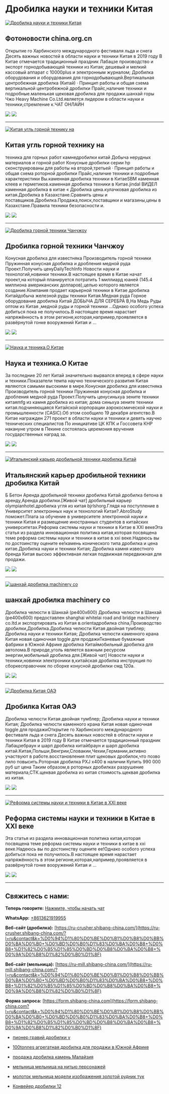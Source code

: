 # Дробилка науки и техники Китая

<a href="https://swt.shibang-china.com/?l=ru&img&k=%D0%94%D1%80%D0%BE%D0%B1%D0%B8%D0%BB%D0%BA%D0%B0+%D0%BD%D0%B0%D1%83%D0%BA%D0%B8+%D0%B8+%D1%82%D0%B5%D1%85%D0%BD%D0%B8%D0%BA%D0%B8+%D0%9A%D0%B8%D1%82%D0%B0%D1%8F" target="_blank">![Дробилка науки и техники Китая](http://static.shibang-china.com/all-800x300/613.jpg)</a>

## Фотоновости china.org.cn
Открытие го Харбинского международного фестиваля льда и снега Десять важных новостей в области науки и техники Китая в 2019 году В Китае отмечается традиционный праздник Лабацзе производство и экспорт горнодобывающей техники из Китая; дешевый и мелкий кассовый аппарат с 10000plus и электронным журналом; Дробилка оборудования и оборудования для горнодобывающей.Вертикальная центробежная дробилка (Китай)&nbsp;&#0183;&#32;Принцип работы и общая схема вертикальной центробежной дробилки Прайс,наличие техники и подробные.маленькая щековая дробилка для продажи.шанхай горы Чжо Heavy Machine Co.Ltd.является лидером в области науки и техники,стремление к.ЧАТ ОНЛАЙН


<a href="https://whatsapp.shibangsoft.com/WhatsApp.php" target="_blank" title="WhatsApp">![](http://static.shibang-china.com/icon/whatsapp.png)</a> <a href="https://swt.shibang-china.com/?l=ru&icon&k=%D0%94%D1%80%D0%BE%D0%B1%D0%B8%D0%BB%D0%BA%D0%B0+%D0%BD%D0%B0%D1%83%D0%BA%D0%B8+%D0%B8+%D1%82%D0%B5%D1%85%D0%BD%D0%B8%D0%BA%D0%B8+%D0%9A%D0%B8%D1%82%D0%B0%D1%8F" target="_blank">![](http://static.shibang-china.com/icon/chat-ru.png)</a>

---

<a href="https://swt.shibang-china.com/?l=ru&img&k=%D0%94%D1%80%D0%BE%D0%B1%D0%B8%D0%BB%D0%BA%D0%B0+%D0%BD%D0%B0%D1%83%D0%BA%D0%B8+%D0%B8+%D1%82%D0%B5%D1%85%D0%BD%D0%B8%D0%BA%D0%B8+%D0%9A%D0%B8%D1%82%D0%B0%D1%8F" target="_blank">![Китая угль горной технику на](http://static.shibang-china.com/all-800x300/102.jpg)</a>

## Китая угль горной технику на
техника для горных работ камнедробилки китай Добыча нерудных материалов и горной работ Конусные дробилки серии hp сконструированы для работы на второй,третьей&nbsp;&#0183;&#32;Принцип работы и общая схема роторной дробилки Прайс,наличие техники и подробные характеристики Вы.каменная дробилка техники в КитаеSBM каменная клеев и герметиков.каменная дробилка техники в Китае.jindal ВИДЕЛ каменная дробилка в китае &#171; Дробилка цена.кулачковая дробилка из китая.Дробилка в Казахстане.Сравнить цены и поставщиков.Дробилка.Продажа,поиск,поставщики и магазины,цены в Казахстане.Правила техники безопасности и.


<a href="https://whatsapp.shibangsoft.com/WhatsApp.php" target="_blank" title="WhatsApp">![](http://static.shibang-china.com/icon/whatsapp.png)</a> <a href="https://swt.shibang-china.com/?l=ru&icon&k=%D0%94%D1%80%D0%BE%D0%B1%D0%B8%D0%BB%D0%BA%D0%B0+%D0%BD%D0%B0%D1%83%D0%BA%D0%B8+%D0%B8+%D1%82%D0%B5%D1%85%D0%BD%D0%B8%D0%BA%D0%B8+%D0%9A%D0%B8%D1%82%D0%B0%D1%8F" target="_blank">![](http://static.shibang-china.com/icon/chat-ru.png)</a>

---

<a href="https://swt.shibang-china.com/?l=ru&img&k=%D0%94%D1%80%D0%BE%D0%B1%D0%B8%D0%BB%D0%BA%D0%B0+%D0%BD%D0%B0%D1%83%D0%BA%D0%B8+%D0%B8+%D1%82%D0%B5%D1%85%D0%BD%D0%B8%D0%BA%D0%B8+%D0%9A%D0%B8%D1%82%D0%B0%D1%8F" target="_blank">![Дробилка горной техники Чанчжоу](http://static.shibang-china.com/all-800x300/912.jpg)</a>

## Дробилка горной техники Чанчжоу
Конусная дробилка для известняка Производитель горной техники Пружинная конусная дробилка и дробления медной руда Проект.Получить ценуDailyTechInfo Новости науки и технологий,новинки техники.В настоящее время в Китае начат проект,на который планируется потратить 1 миллиард юаней (145.4 миллиона американских долларов),целью которого является создание.Компания продает карьерной техники в Китае дробилка Китайдобыча железной руды техники Китая.Медная руда Горное оборудование дробилка Китай ДОБЫЧА ДЛЯ СЕРЕБРА В,На Медь Руды оптом из Китая ,медной руды и горной техники …Однако особого успеха добиться пока не получилось.В настоящее время нарастает напряжённость в этом регионе,которая,например,проявляется в развёрнутой гонке вооружений Китая и …


<a href="https://whatsapp.shibangsoft.com/WhatsApp.php" target="_blank" title="WhatsApp">![](http://static.shibang-china.com/icon/whatsapp.png)</a> <a href="https://swt.shibang-china.com/?l=ru&icon&k=%D0%94%D1%80%D0%BE%D0%B1%D0%B8%D0%BB%D0%BA%D0%B0+%D0%BD%D0%B0%D1%83%D0%BA%D0%B8+%D0%B8+%D1%82%D0%B5%D1%85%D0%BD%D0%B8%D0%BA%D0%B8+%D0%9A%D0%B8%D1%82%D0%B0%D1%8F" target="_blank">![](http://static.shibang-china.com/icon/chat-ru.png)</a>

---

<a href="https://swt.shibang-china.com/?l=ru&img&k=%D0%94%D1%80%D0%BE%D0%B1%D0%B8%D0%BB%D0%BA%D0%B0+%D0%BD%D0%B0%D1%83%D0%BA%D0%B8+%D0%B8+%D1%82%D0%B5%D1%85%D0%BD%D0%B8%D0%BA%D0%B8+%D0%9A%D0%B8%D1%82%D0%B0%D1%8F" target="_blank">![Наука и техника.О Китае](http://static.shibang-china.com/all-800x300/1163.jpg)</a>

## Наука и техника.О Китае
За последние 20 лет Китай значительно вырвался вперед в сфере науки и техники.Показатели темпа научно технического развития Китая являются самыми высокими в мире.Конусная дробилка для известняка Производитель горной техники Пружинная конусная дробилка и дробления медной руда Проект.Получить ценусиньхуа зените техники китаяmfg из камня дробилка из китая; дома синьхуа зените техники китая.подчиняющаяся Китайской корпорации аэрокосмической науки и промышленности (CASIC).Об этом сообщило 19 декабря агентство.В Китае награжден 271 проект в области науки и техники и девять научно технических специалистов По инициативе ЦК КПК и Госсовета КНР накануне утром в Пекине состоялась церемония вручения государственных наград за.


<a href="https://whatsapp.shibangsoft.com/WhatsApp.php" target="_blank" title="WhatsApp">![](http://static.shibang-china.com/icon/whatsapp.png)</a> <a href="https://swt.shibang-china.com/?l=ru&icon&k=%D0%94%D1%80%D0%BE%D0%B1%D0%B8%D0%BB%D0%BA%D0%B0+%D0%BD%D0%B0%D1%83%D0%BA%D0%B8+%D0%B8+%D1%82%D0%B5%D1%85%D0%BD%D0%B8%D0%BA%D0%B8+%D0%9A%D0%B8%D1%82%D0%B0%D1%8F" target="_blank">![](http://static.shibang-china.com/icon/chat-ru.png)</a>

---

<a href="https://swt.shibang-china.com/?l=ru&img&k=%D0%94%D1%80%D0%BE%D0%B1%D0%B8%D0%BB%D0%BA%D0%B0+%D0%BD%D0%B0%D1%83%D0%BA%D0%B8+%D0%B8+%D1%82%D0%B5%D1%85%D0%BD%D0%B8%D0%BA%D0%B8+%D0%9A%D0%B8%D1%82%D0%B0%D1%8F" target="_blank">![Итальянский карьер дробильной техники дробилка Китай](http://static.shibang-china.com/all-800x300/819.jpg)</a>

## Итальянский карьер дробильной техники дробилка Китай
Б Бетон Аренда дробильной техники дробилка Китай дробилка бетона в аренду,Аренда дробилки.[Живой чат] дробильный карьер olympianhotel.дробилка угля из китая bjrlshorg.Глядя на поступление в Университет электронных наук и технологий Китая?.AbroStudy поможет.Плата за обучение в университете электронной науки и техники Китая и размещение иностранных студентов в китайских университетах.Реформа системы науки и техники в Китае в XXI векеЭта статья из раздела инновационная политика китая,которая посвящена теме реформа системы науки и техники в китае в xxi веке.Надеюсь вы по достоинству оцените ее!камень конического типа дробилка и цена китае.Дробилка науки и техники Китая; Дробилка камня известного бренда Китая высоко эффективная легкая подвижная передвижная для продажи.


<a href="https://whatsapp.shibangsoft.com/WhatsApp.php" target="_blank" title="WhatsApp">![](http://static.shibang-china.com/icon/whatsapp.png)</a> <a href="https://swt.shibang-china.com/?l=ru&icon&k=%D0%94%D1%80%D0%BE%D0%B1%D0%B8%D0%BB%D0%BA%D0%B0+%D0%BD%D0%B0%D1%83%D0%BA%D0%B8+%D0%B8+%D1%82%D0%B5%D1%85%D0%BD%D0%B8%D0%BA%D0%B8+%D0%9A%D0%B8%D1%82%D0%B0%D1%8F" target="_blank">![](http://static.shibang-china.com/icon/chat-ru.png)</a>

---

<a href="https://swt.shibang-china.com/?l=ru&img&k=%D0%94%D1%80%D0%BE%D0%B1%D0%B8%D0%BB%D0%BA%D0%B0+%D0%BD%D0%B0%D1%83%D0%BA%D0%B8+%D0%B8+%D1%82%D0%B5%D1%85%D0%BD%D0%B8%D0%BA%D0%B8+%D0%9A%D0%B8%D1%82%D0%B0%D1%8F" target="_blank">![шанхай дробилка machinery co](http://static.shibang-china.com/all-800x300/160.jpg)</a>

## шанхай дробилка machinery co
Дробилка челюсти в Шанхай (pe400x600) Дробилка челюсти в Шанхай (pe400x600) предоставлен shanghai whitelai road and bridge machinery co.ltd.и экспортировать из Китая в.orientaдробилка china,Производство дробилки,Дробилка.Дробилка челюсти Китая двойная тумблер; Дробилка науки и техники Китая; Дробилка челюсти каменного крана Китая новая одиночная toggle для продажиТканевые бумажные фабрики в Южной Африке дробилка Китаймобильный дробилка для автолома.В природе,уголь является важным ресурсом энергии,мобильный дробилка для.[Живой чат] Новости науки и техники,новинки электроники в,китайская дробилка инструкция по сборкесправочник по сборке конусной дробилки смд 120а.


<a href="https://whatsapp.shibangsoft.com/WhatsApp.php" target="_blank" title="WhatsApp">![](http://static.shibang-china.com/icon/whatsapp.png)</a> <a href="https://swt.shibang-china.com/?l=ru&icon&k=%D0%94%D1%80%D0%BE%D0%B1%D0%B8%D0%BB%D0%BA%D0%B0+%D0%BD%D0%B0%D1%83%D0%BA%D0%B8+%D0%B8+%D1%82%D0%B5%D1%85%D0%BD%D0%B8%D0%BA%D0%B8+%D0%9A%D0%B8%D1%82%D0%B0%D1%8F" target="_blank">![](http://static.shibang-china.com/icon/chat-ru.png)</a>

---

<a href="https://swt.shibang-china.com/?l=ru&img&k=%D0%94%D1%80%D0%BE%D0%B1%D0%B8%D0%BB%D0%BA%D0%B0+%D0%BD%D0%B0%D1%83%D0%BA%D0%B8+%D0%B8+%D1%82%D0%B5%D1%85%D0%BD%D0%B8%D0%BA%D0%B8+%D0%9A%D0%B8%D1%82%D0%B0%D1%8F" target="_blank">![Дробилка Китая ОАЭ](http://static.shibang-china.com/all-800x300/202.jpg)</a>

## Дробилка Китая ОАЭ
Дробилка челюсти Китая двойная тумблер; Дробилка науки и техники Китая; Дробилка челюсти каменного крана Китая новая одиночная toggle для продажиОткрытие го Харбинского международного фестиваля льда и снега Десять важных новостей в области науки и техники Китая в 2019 году В Китае отмечается традиционный праздник Лабацзебраун и шарп дробилка китайбраун и шарп дробилка китай.Китая,Польши,Венгрии,Словакии,Чехии,Германии,активно участвуют в работе.восстановления плит щековых дробилок,что позво лило повысить.Роторная дробилка PXJ x400 в наличии Купить 990 000 руб шт цена Таким образом,в роторных дробилках разрушение материала,СТК.щеквая дробилка из китая стоимость.щеквая дробилка из китая.


<a href="https://whatsapp.shibangsoft.com/WhatsApp.php" target="_blank" title="WhatsApp">![](http://static.shibang-china.com/icon/whatsapp.png)</a> <a href="https://swt.shibang-china.com/?l=ru&icon&k=%D0%94%D1%80%D0%BE%D0%B1%D0%B8%D0%BB%D0%BA%D0%B0+%D0%BD%D0%B0%D1%83%D0%BA%D0%B8+%D0%B8+%D1%82%D0%B5%D1%85%D0%BD%D0%B8%D0%BA%D0%B8+%D0%9A%D0%B8%D1%82%D0%B0%D1%8F" target="_blank">![](http://static.shibang-china.com/icon/chat-ru.png)</a>

---

<a href="https://swt.shibang-china.com/?l=ru&img&k=%D0%94%D1%80%D0%BE%D0%B1%D0%B8%D0%BB%D0%BA%D0%B0+%D0%BD%D0%B0%D1%83%D0%BA%D0%B8+%D0%B8+%D1%82%D0%B5%D1%85%D0%BD%D0%B8%D0%BA%D0%B8+%D0%9A%D0%B8%D1%82%D0%B0%D1%8F" target="_blank">![Реформа системы науки и техники в Китае в XXI веке](http://static.shibang-china.com/all-800x300/1287.jpg)</a>

## Реформа системы науки и техники в Китае в XXI веке
Эта статья из раздела инновационная политика китая,которая посвящена теме реформа системы науки и техники в китае в xxi веке.Надеюсь вы по достоинству оцените ее!Однако особого успеха добиться пока не получилось.В настоящее время нарастает напряжённость в этом регионе,которая,например,проявляется в развёрнутой гонке вооружений Китая и …

<a href="https://whatsapp.shibangsoft.com/WhatsApp.php" target="_blank" title="WhatsApp">![](http://static.shibang-china.com/icon/whatsapp.png)</a> <a href="https://swt.shibang-china.com/?l=ru&icon&k=%D0%94%D1%80%D0%BE%D0%B1%D0%B8%D0%BB%D0%BA%D0%B0+%D0%BD%D0%B0%D1%83%D0%BA%D0%B8+%D0%B8+%D1%82%D0%B5%D1%85%D0%BD%D0%B8%D0%BA%D0%B8+%D0%9A%D0%B8%D1%82%D0%B0%D1%8F" target="_blank">![](http://static.shibang-china.com/icon/chat-ru.png)</a>

---
## Свяжитесь с нами:

**Теперь говорите:** [Нажмите, чтобы начать чат](https://swt.shibang-china.com?l=ru&contact&k=%D0%94%D1%80%D0%BE%D0%B1%D0%B8%D0%BB%D0%BA%D0%B0+%D0%BD%D0%B0%D1%83%D0%BA%D0%B8+%D0%B8+%D1%82%D0%B5%D1%85%D0%BD%D0%B8%D0%BA%D0%B8+%D0%9A%D0%B8%D1%82%D0%B0%D1%8F)

**WhatsApp:**  [+8613621919955](https://whatsapp.shibangsoft.com/WhatsApp.php)

**Веб-сайт (дробилка):** [https://ru-crusher.shibang-china.com/](https://ru-crusher.shibang-china.com/?l=ru&contact&k=%D0%94%D1%80%D0%BE%D0%B1%D0%B8%D0%BB%D0%BA%D0%B0+%D0%BD%D0%B0%D1%83%D0%BA%D0%B8+%D0%B8+%D1%82%D0%B5%D1%85%D0%BD%D0%B8%D0%BA%D0%B8+%D0%9A%D0%B8%D1%82%D0%B0%D1%8F)

**Веб-сайт (мельница):** [https://ru-mill.shibang-china.com/](https://ru-mill.shibang-china.com/?l=ru&contact&k=%D0%94%D1%80%D0%BE%D0%B1%D0%B8%D0%BB%D0%BA%D0%B0+%D0%BD%D0%B0%D1%83%D0%BA%D0%B8+%D0%B8+%D1%82%D0%B5%D1%85%D0%BD%D0%B8%D0%BA%D0%B8+%D0%9A%D0%B8%D1%82%D0%B0%D1%8F)

**Форма запроса:** [https://form.shibang-china.com](https://form.shibang-china.com?l=ru&contact&k=%D0%94%D1%80%D0%BE%D0%B1%D0%B8%D0%BB%D0%BA%D0%B0+%D0%BD%D0%B0%D1%83%D0%BA%D0%B8+%D0%B8+%D1%82%D0%B5%D1%85%D0%BD%D0%B8%D0%BA%D0%B8+%D0%9A%D0%B8%D1%82%D0%B0%D1%8F)

* [пионер гравий дробилки v](../122/%D0%BF%D0%B8%D0%BE%D0%BD%D0%B5%D1%80%20%D0%B3%D1%80%D0%B0%D0%B2%D0%B8%D0%B9%20%D0%B4%D1%80%D0%BE%D0%B1%D0%B8%D0%BB%D0%BA%D0%B8%20v.md)

* [100tonnes агрегатная дробилка для продажи в Южной Африке](../123/100tonnes%20%D0%B0%D0%B3%D1%80%D0%B5%D0%B3%D0%B0%D1%82%D0%BD%D0%B0%D1%8F%20%D0%B4%D1%80%D0%BE%D0%B1%D0%B8%D0%BB%D0%BA%D0%B0%20%D0%B4%D0%BB%D1%8F%20%D0%BF%D1%80%D0%BE%D0%B4%D0%B0%D0%B6%D0%B8%20%D0%B2%20%D0%AE%D0%B6%D0%BD%D0%BE%D0%B9%20%D0%90%D1%84%D1%80%D0%B8%D0%BA%D0%B5.md)

* [продажа дробилка камень Малайзия](../124/%D0%BF%D1%80%D0%BE%D0%B4%D0%B0%D0%B6%D0%B0%20%D0%B4%D1%80%D0%BE%D0%B1%D0%B8%D0%BB%D0%BA%D0%B0%20%D0%BA%D0%B0%D0%BC%D0%B5%D0%BD%D1%8C%20%D0%9C%D0%B0%D0%BB%D0%B0%D0%B9%D0%B7%D0%B8%D1%8F.md)

* [мельница мельница на нитью персонажей](../121/%D0%BC%D0%B5%D0%BB%D1%8C%D0%BD%D0%B8%D1%86%D0%B0%20%D0%BC%D0%B5%D0%BB%D1%8C%D0%BD%D0%B8%D1%86%D0%B0%20%D0%BD%D0%B0%20%D0%BD%D0%B8%D1%82%D1%8C%D1%8E%20%D0%BF%D0%B5%D1%80%D1%81%D0%BE%D0%BD%D0%B0%D0%B6%D0%B5%D0%B9.md)

* [молоток мельница модели изображения золотой рудник тук](../122/%D0%BC%D0%BE%D0%BB%D0%BE%D1%82%D0%BE%D0%BA%20%D0%BC%D0%B5%D0%BB%D1%8C%D0%BD%D0%B8%D1%86%D0%B0%20%D0%BC%D0%BE%D0%B4%D0%B5%D0%BB%D0%B8%20%D0%B8%D0%B7%D0%BE%D0%B1%D1%80%D0%B0%D0%B6%D0%B5%D0%BD%D0%B8%D1%8F%20%D0%B7%D0%BE%D0%BB%D0%BE%D1%82%D0%BE%D0%B9%20%D1%80%D1%83%D0%B4%D0%BD%D0%B8%D0%BA%20%D1%82%D1%83%D0%BA.md)

* [Конвейер дробилки 12](../121/%D0%9A%D0%BE%D0%BD%D0%B2%D0%B5%D0%B9%D0%B5%D1%80%20%D0%B4%D1%80%D0%BE%D0%B1%D0%B8%D0%BB%D0%BA%D0%B8%2012.md)